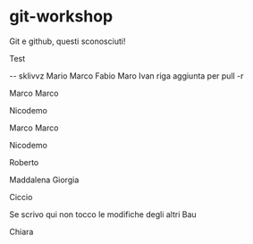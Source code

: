 # git-workshop
 
Git e github, questi sconosciuti!

Test

-- sklivvz
Mario
Marco
Fabio
Maro
Ivan
riga aggiunta per pull -r

Marco Marco

Nicodemo

Marco Marco


Nicodemo


Roberto


Maddalena
Giorgia


Ciccio

Se scrivo qui non tocco le modifiche degli altri
Bau

Chiara